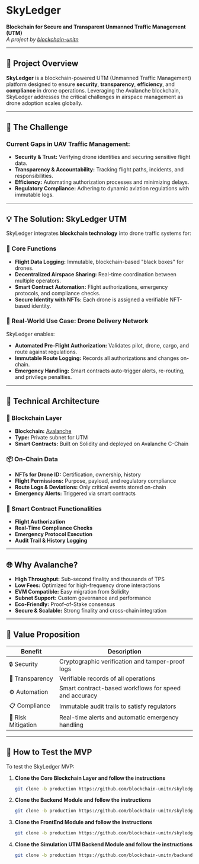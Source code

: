 # SkyLedger

**Blockchain for Secure and Transparent Unmanned Traffic Management (UTM)**  
_A project by [blockchain-unitn](https://github.com/blockchain-unitn)_

---

## 🚀 Project Overview

**SkyLedger** is a blockchain-powered UTM (Unmanned Traffic Management) platform designed to ensure **security**, **transparency**, **efficiency**, and **compliance** in drone operations. Leveraging the Avalanche blockchain, SkyLedger addresses the critical challenges in airspace management as drone adoption scales globally.

---

## 🛑 The Challenge

### Current Gaps in UAV Traffic Management:

- **Security & Trust:** Verifying drone identities and securing sensitive flight data.
- **Transparency & Accountability:** Tracking flight paths, incidents, and responsibilities.
- **Efficiency:** Automating authorization processes and minimizing delays.
- **Regulatory Compliance:** Adhering to dynamic aviation regulations with immutable logs.

---

## 💡 The Solution: SkyLedger UTM

SkyLedger integrates **blockchain technology** into drone traffic systems for:

### 🔐 Core Functions

- **Flight Data Logging:** Immutable, blockchain-based "black boxes" for drones.
- **Decentralized Airspace Sharing:** Real-time coordination between multiple operators.
- **Smart Contract Automation:** Flight authorizations, emergency protocols, and compliance checks.
- **Secure Identity with NFTs:** Each drone is assigned a verifiable NFT-based identity.

### 🔄 Real-World Use Case: Drone Delivery Network

SkyLedger enables:

- **Automated Pre-Flight Authorization:** Validates pilot, drone, cargo, and route against regulations.
- **Immutable Route Logging:** Records all authorizations and changes on-chain.
- **Emergency Handling:** Smart contracts auto-trigger alerts, re-routing, and privilege penalties.

---

## 🔧 Technical Architecture

### 🧱 Blockchain Layer

- **Blockchain:** [Avalanche](https://www.avax.network/)
- **Type:** Private subnet for UTM
- **Smart Contracts:** Built on Solidity and deployed on Avalanche C-Chain

### 📦 On-Chain Data

- **NFTs for Drone ID:** Certification, ownership, history
- **Flight Permissions:** Purpose, payload, and regulatory compliance
- **Route Logs & Deviations:** Only critical events stored on-chain
- **Emergency Alerts:** Triggered via smart contracts

### 🧠 Smart Contract Functionalities

- **Flight Authorization**
- **Real-Time Compliance Checks**
- **Emergency Protocol Execution**
- **Audit Trail & History Logging**

---

## 🌐 Why Avalanche?

- **High Throughput:** Sub-second finality and thousands of TPS
- **Low Fees:** Optimized for high-frequency drone interactions
- **EVM Compatible:** Easy migration from Solidity
- **Subnet Support:** Custom governance and performance
- **Eco-Friendly:** Proof-of-Stake consensus
- **Secure & Scalable:** Strong finality and cross-chain integration

---

## 💼 Value Proposition

| Benefit              | Description                                                                 |
|----------------------|-----------------------------------------------------------------------------|
| 🔒 Security          | Cryptographic verification and tamper-proof logs                            |
| 🧾 Transparency       | Verifiable records of all operations                                        |
| ⚙️ Automation         | Smart contract-based workflows for speed and accuracy                      |
| 📋 Compliance         | Immutable audit trails to satisfy regulators                               |
| 🚨 Risk Mitigation   | Real-time alerts and automatic emergency handling                           |

---

## 🧪 How to Test the MVP

To test the SkyLedger MVP:

1. **Clone the Core Blockchain Layer and follow the instructions**
   ```bash
   git clone -b production https://github.com/blockchain-unitn/skyledger-blockchain.git
   ```
   
2. **Clone the Backend Module and follow the instructions**
    ```bash
    git clone -b production https://github.com/blockchain-unitn/skyledger-backend.git
    ```
    
3. **Clone the FrontEnd Module and follow the instructions**
    ```bash
    git clone -b production https://github.com/blockchain-unitn/skyledger-frontend.git
    ```
    
4. **Clone the Simulation UTM Backend Module and follow the instructions**
    ```bash
    git clone -b production https://github.com/blockchain-unitn/backend-utm.git
    ```
    
